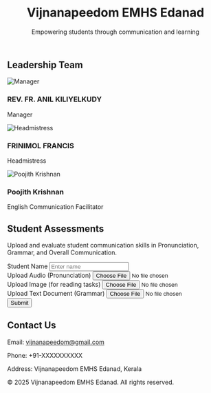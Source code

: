 <!DOCTYPE html><html lang="en">
<head>
  <meta charset="UTF-8">
  <meta name="viewport" content="width=device-width, initial-scale=1.0">
  <title>Vijnanapeedom EMHS Edanad</title>
  <link href="https://cdn.jsdelivr.net/npm/tailwindcss@2.2.19/dist/tailwind.min.css" rel="stylesheet">
</head>
<body class="bg-gray-100 text-gray-800">
  <!-- Header -->
  <header class="bg-blue-900 text-white p-6 shadow-md">
    <div class="max-w-7xl mx-auto">
      <h1 class="text-3xl font-bold">Vijnanapeedom EMHS Edanad</h1>
      <p class="text-sm">Empowering students through communication and learning</p>
    </div>
  </header> <!-- Leadership Team --> <section class="py-10">
    <div class="max-w-7xl mx-auto px-4">
      <h2 class="text-2xl font-bold mb-6">Leadership Team</h2>
      <div class="grid grid-cols-1 md:grid-cols-3 gap-8">
        <div class="text-center">
          <img src="manager.jpg" alt="Manager" class="mx-auto rounded-full w-48 h-48 object-cover">
          <h3 class="mt-4 text-lg font-semibold">REV. FR. ANIL KILIYELKUDY</h3>
          <p class="text-sm text-gray-600">Manager</p>
        </div>
        <div class="text-center">
          <img src="headmistress.jpg" alt="Headmistress" class="mx-auto rounded-full w-48 h-48 object-cover">
          <h3 class="mt-4 text-lg font-semibold">FRINIMOL FRANCIS</h3>
          <p class="text-sm text-gray-600">Headmistress</p>
        </div>
        <div class="text-center">
          <img src="poojith.jpg" alt="Poojith Krishnan" class="mx-auto rounded-full w-48 h-48 object-cover">
          <h3 class="mt-4 text-lg font-semibold">Poojith Krishnan</h3>
          <p class="text-sm text-gray-600">English Communication Facilitator</p>
        </div>
      </div>
    </div>
  </section> <!-- Assessment Section --> <section class="bg-white py-10">
    <div class="max-w-7xl mx-auto px-4">
      <h2 class="text-2xl font-bold mb-4">Student Assessments</h2>
      <p class="mb-6">Upload and evaluate student communication skills in Pronunciation, Grammar, and Overall Communication.</p>
      <form class="space-y-6">
        <div>
          <label class="block mb-2 text-sm font-medium">Student Name</label>
          <input type="text" class="w-full p-2 border border-gray-300 rounded" placeholder="Enter name">
        </div>
        <div>
          <label class="block mb-2 text-sm font-medium">Upload Audio (Pronunciation)</label>
          <input type="file" accept="audio/*" class="w-full">
        </div>
        <div>
          <label class="block mb-2 text-sm font-medium">Upload Image (for reading tasks)</label>
          <input type="file" accept="image/*" class="w-full">
        </div>
        <div>
          <label class="block mb-2 text-sm font-medium">Upload Text Document (Grammar)</label>
          <input type="file" accept=".txt,.doc,.docx" class="w-full">
        </div>
        <button type="submit" class="bg-blue-600 text-white px-4 py-2 rounded">Submit</button>
      </form>
    </div>
  </section> <!-- Contact Section --> <section class="bg-blue-100 py-10">
    <div class="max-w-7xl mx-auto px-4">
      <h2 class="text-2xl font-bold mb-4">Contact Us</h2>
      <p>Email: <a href="mailto:vijnanapeedom@gmail.com" class="text-blue-700">vijnanapeedom@gmail.com</a></p>
      <p>Phone: +91-XXXXXXXXXX</p>
      <p>Address: Vijnanapeedom EMHS Edanad, Kerala</p>
    </div>
  </section> <!-- Footer --> <footer class="bg-blue-900 text-white text-center p-4 mt-10">
    <p>&copy; 2025 Vijnanapeedom EMHS Edanad. All rights reserved.</p>
  </footer>
</body>
</html>
